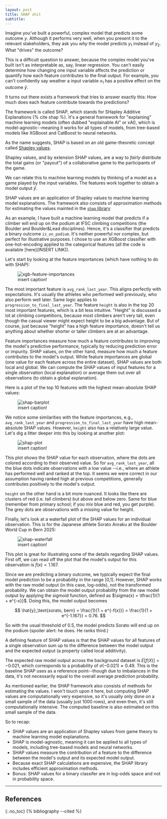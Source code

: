 ```yaml
---
layout: post
title: SHAP shit
subtitle:
---
```


Imagine you've built a powerful, complex model that predicts some outcome $y$. Although it performs very well, when you present it to the relevant stakeholders, they ask you *why* the model predicts $y_1$ instead of $y_2$. What "drives" the outcome?

This is a difficult question to answer, because the complex model you've built isn't as interpretable as, say, linear regression. You can't easily determine how changing one input variable affects the prediction or quantify how each feature contributes to the final output. For example, you can't confidently say weather a input variable $x_1$ has a positive effect on the outcome $\hat{y}$. 

It turns out there exists a framework that tries to answer exactly this: How much does each feature contribute towards the predictions? 

The framework is called SHAP, which stands for SHapley Additive Explanations {% cite shap %}. It's a general framework for "explaining" machine learning models (often dubbed "explainable AI" or xAI), which is model-agnostic--meaning it works for all types of models, from tree-based models like XGBoost and CatBoost to neural networks.

As the name suggests, SHAP is based on an old game-theoretic concept called [Shapley values](https://en.wikipedia.org/wiki/Shapley_value).

Shapley values, and by extension SHAP values, are a way to *fairly* distribute the total gains (or "payout") of a collaborative game to the participants of the game. 

We can relate this to machine learning models by thinking of a model as a game played by the input variables. The features work together to obtain a model output $\hat{y}$. 

SHAP values are an application of Shapley values to machine learning model explanations. The framework also consists of approximation methods for estimating the values mainted in the [`shap` library](https://shap.readthedocs.io/en/latest/index.html)

As an example, I have built a machine learning model that predicts if a climber will end up on the podium at IFSC climbing competitions (the Boulder and Boulder&Lead disciplines). Hence, it's a classifier that predicts a binary outcome `is_on_podium`. It's neither powerful nor complex, but perfect for illustrative purposes. I chose to use an XGBoost classifier with one-hot-encoding applied to the categorical features (all the code is available [here](INSERT LINK)).

Let's start by looking at the feature importances (which have nothing to do with SHAP):
<figure class="figure img-figure">
  <img src="{{ '/assets/images/feature_importances.png' | relative_url }}" alt="xgb-feature-importances" class="img-fluid">
  <figcaption class="figure-caption">
    insert caption!
  </figcaption>
</figure>

The most important feature is `avg_rank_last_year`. This aligns perfectly with expectations. It's usually the athletes who performed well previously, who also perform well later. Same logic applies to `progression_to_final_last_year`. The feature `height` is also in the top 20 most important features, which is a bit less intuitive. "Height" is discussed a lot at climbing competitions, because most climbers aren't very tall, even though the casual viewer might expect height to be a big advantage. But of course, just because "height" has a high feature importance, doesn't tell us anything about whether shorter or taller climbers are at an advantage. 

Feature importances measure how much a feature contributes to improving the model's predictive performance, typically by reducing prediction error or impurity. SHAP values, on the other hand, measure how much a feature contributes to the model's output. While feature importances are global (one value for each feature across the entire dataset), SHAP values are both local and global. We can compute the SHAP values of input features for a single observation (local explanation) or average them out over all observations (to obtain a global explanation). 

Here is a plot of the top 10 features with the highest mean-absolute SHAP values:

<figure class="figure img-figure">
  <img src="{{ '/assets/images/shap_barplot.png' | relative_url }}" alt="shap-barplot" class="img-fluid">
  <figcaption class="figure-caption">
    insert caption!
  </figcaption>
</figure>

We notice some similarities with the feature importances, e.g., `avg_rank_last_year` and `progression_to_final_last_year` have high mean-absolute SHAP values. However, `height` also has a relatively large value. Let's dig a litter deeper into this by looking at another plot:

<figure class="figure img-figure">
  <img src="{{ '/assets/images/shap_plot.png' | relative_url }}" alt="shap-plot" class="img-fluid">
  <figcaption class="figure-caption">
    insert caption!
  </figcaption>
</figure>

This plot shows the SHAP value for each observation, where the dots are colored according to their observed value. So for `avg_rank_last_year`, all the blue dots indicate observations with a low value --i.e., where an athlete has performed well and ranked at the top. It seems we were correct in our assumption having ranked high at previous competitions, generally contributes positively to the model's output.

`height` on the other hand is a bit more nuanced. It looks like there are clusters of red (i.e. tall climbers) but above and below zero. Same for blue (remember from primary school; if you mix blue and red, you get purple). The grey dots are observations with a missing value for height. 

Finally, let's look at a waterfall plot of the SHAP values for an individual observation. This is for the Japanese athlete Sorato Anraku at the Boulder World Cup in Bern 2025:

<figure class="figure img-figure">
  <img src="{{ '/assets/images/shap_waterfall_sorato.png' | relative_url }}" alt="shap-waterfall" class="img-fluid">
  <figcaption class="figure-caption">
    insert caption!
  </figcaption>
</figure>

This plot is great for illustrating some of the details regarding SHAP values. First off, we can read off the plot that the model's output for this observation is $f(x) = 1.167$. 

Since we are predicting a binary outcome, we typically expect the final model prediction to be a probability in the range [0,1]. However, SHAP works with the raw model output (in this case, log-odds), not the transformed probability.
We can obtain the model output probability from the raw model output by applying the sigmoid function, defined as $\sigma(x) = \tfrac{1}{1 + e^{-x}}$. Doing this, the model output becomes

$$
\hat{y}_\text{sorato, bern} = \frac{1}{1 + e^{-f(x)}} = \frac{1}{1 + e^{-1.167}} = 0.76.
$$

So with the usual threshold of $0.5$, the model predicts Sorato will end up on the podium (spoiler alert: he does. He ranks third.) 

A defining feature of SHAP values is that the SHAP values for all features of a single observation sum up to the difference between the model output and the expected output (a property called local additivity).

The expected raw model output across the background dataset is $E[f(X)]=−0.021$, which corresponds to a probability of $\sigma(−0.021)≈0.49$. This is the baseline SHAP uses as a reference point--though due to imbalances in the data, it's not necessarily equal to the overall average prediction probability.

As mentioned earlier, the SHAP framework also consists of methods for estimating the values. I won't touch upon it here, but computing SHAP values are computationally very expensive, so it's usually only done on a small sample of the data (usually just 1000 rows), and even then, it's still computationally intensive. The computed baseline is also estimated on this small sample of the data. 

So to recap:
- SHAP values are an application of Shapley values from game theory to machine learning model explanations.
- SHAP is model-agnostic, meaning it can be applied to all types of models, including tree-based models and neural networks.
- SHAP values measure the contribution of a feature to the difference between the model's output and its expected model output. 
- Because exact SHAP calculations are expensive, the SHAP library includes efficient approximation methods.
- Bonus: SHAP values for a binary classifer are in log-odds space and not in probability space.

---

## References
{:.no_toc}
{% bibliography --cited %}